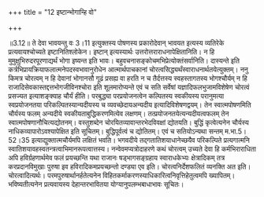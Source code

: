 +++
title = "12 इष्टान्भोगान्हि वो"

+++
  
  
॥3.12॥ ते देवा भावयन्तु वः 3।11 इत्युक्तस्य पोषणस्य प्रकारोदेवान् भावयत
इत्यस्य व्यतिरेके प्रत्यवायश्चोच्यते इष्टानितिश्लोकेन। इष्टान्
इत्यस्यार्थः उत्तरोत्तराराधनापेक्षितानिति। न हि
मुमुक्षुभिरुदरपूरणाद्यर्थं भोगा इष्यन्त इति भावः।
बहुवचनासङ्कोचमभिप्रेत्योक्तंसर्वानिति। दास्यन्ते इति
कर्त्रभिप्रायक्रियाफलात्मनेपदस्वभावानुरोधेन आत्मार्थपाचकानां
चोरत्वसिद्ध्यर्थंस्वाराधनार्थतयेत्युक्तम्। ननु किमत्र चोरत्वम् न हि
देवानां भोगानसौ गूढं प्रसह्य वा हरति न च तैर्दत्तस्य स्वहस्तागतस्य
भोगश्चौर्यम् न हि राजादिसेवकास्तद्दत्तभोगजीविनश्चोरा इति शूलमारोप्यन्ते
एवं च सति सर्वेषां यज्ञादिफलभुजामविशेषेण चोरत्वं प्रसज्यत इत्याशङ्क्याह
चौर्यं हीति। परबुद्ध्या परप्रयोजनत्वेन कल्पितस्य स्वकीयस्य परानुमत्या
स्वप्रयोजनतया परिकल्पितस्यान्यदीयस्य च व्यवच्छेदायअन्यदीय
इत्यादिविशेषणद्वयम्। तेन स्वात्मपोषणमिति चौर्यस्य फलम् अन्यदीये
स्वकीयताबुद्धिकरणमित्येव लक्षणम्। तत्प्रयोजनतयेत्यन्यदीयत्वफलम् तेन
स्वात्मपोषणानौचित्यद्योतनम्। वस्तुशब्देन चोरयितव्यावान्तरभेदविवक्षां
द्योतयति। बुद्धिं कृत्वेत्यनेन चौर्यस्य नाधिकव्यापारोऽवश्यापेक्षित इति
सूचितम्। बुद्धिपूर्वत्वं च द्योतितम्। एवं च सतियोऽन्यथा सन्तम्
म.भा.5।52।35 इत्याद्युक्तात्मचौर्यमपि लक्षितं भवति। भगवदीये
तद्गतातिशयाधानेच्छयैव परिकल्पिते प्रत्यगात्मनि
स्वातिशयावहस्वतन्त्रत्वाभिमानरूपत्वात्तस्य। नन्वेवमप्यत्रोदाहरणे कथं
चोरत्वम् उच्यते देवा हि कर्मभिराराधिता अपि हविर्ग्रहणार्थमेव फलं
प्रयच्छन्ति यथा राजानः षड्भागसङ्ग्रहाय स्वाराधकेभ्यः क्षेत्रादिकम् तत्र
करप्रदानविमुखाः पुरुषा इव हविरादिकमप्रयच्छन्तो दण्ड्या एव इति।
चोरत्वनिर्देशफलितं व्यनक्ति अत इति।
चोरत्वादित्यर्थः। परमपुरुषार्थानर्हतेत्यनेन
विहितकर्माकरणस्याधिकारित्वनिवृत्तिहेतुत्वमपि ख्यापितम्। भविष्यतीत्यनेन
प्रत्यवायस्य देहान्तरभावितया योग्यानुपलम्भबाधाभावः सूचितः।  
  
